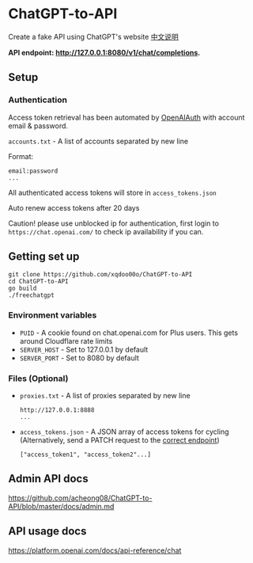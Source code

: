 # ChatGPT-to-API
Create a fake API using ChatGPT's website [中文说明](https://github.com/xqdoo00o/ChatGPT-to-API/blob/master/README_ZH.md)

**API endpoint: http://127.0.0.1:8080/v1/chat/completions.**

## Setup
    
### Authentication

Access token retrieval has been automated by [OpenAIAuth](https://github.com/acheong08/OpenAIAuth/) with account email & password.

`accounts.txt` - A list of accounts separated by new line 

Format:
```
email:password
...
```

All authenticated access tokens will store in `access_tokens.json`

Auto renew access tokens after 20 days

Caution! please use unblocked ip for authentication, first login to `https://chat.openai.com/` to check ip availability if you can.

## Getting set up
```  
git clone https://github.com/xqdoo00o/ChatGPT-to-API
cd ChatGPT-to-API
go build
./freechatgpt
```

### Environment variables
  - `PUID` - A cookie found on chat.openai.com for Plus users. This gets around Cloudflare rate limits
  - `SERVER_HOST` - Set to 127.0.0.1 by default
  - `SERVER_PORT` - Set to 8080 by default

### Files (Optional)
  - `proxies.txt` - A list of proxies separated by new line

    ```
    http://127.0.0.1:8888
    ...
    ```
  - `access_tokens.json` - A JSON array of access tokens for cycling (Alternatively, send a PATCH request to the [correct endpoint](https://github.com/acheong08/ChatGPT-to-API/blob/master/docs/admin.md))
    ```
    ["access_token1", "access_token2"...]
    ```

## Admin API docs
https://github.com/acheong08/ChatGPT-to-API/blob/master/docs/admin.md

## API usage docs
https://platform.openai.com/docs/api-reference/chat
